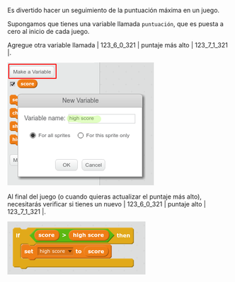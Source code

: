 Es divertido hacer un seguimiento de la puntuación máxima en un juego.

Supongamos que tienes una variable llamada `puntuación`, que es puesta a cero al inicio de cada juego.

Agregue otra variable llamada | 123_6_0_321 | puntaje más alto | 123_7_1_321 |.

![captura de pantalla](images/make-high-score-variable.png)

Al final del juego (o cuando quieras actualizar el puntaje más alto), necesitarás verificar si tienes un nuevo | 123_6_0_321 | puntaje alto | 123_7_1_321 |.

![captura de pantalla](images/check-for-high-score.png)